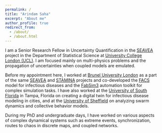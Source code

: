 ```yaml
---
permalink: /
title: "Arindam Saha"
excerpt: "About me"
author_profile: true
redirect_from: 
  - /about/
  - /about.html
---
```


I am a Senior Research Fellow in Uncertainty Quantification in the [SEAVEA](https://www.seavea-project.org/) project in the Department of Statistical Science at [University College London (UCL)](https://www.ucl.ac.uk/statistics/department-statistical-science). I am focused mainly on multi-physics problems and the propagation of uncertainties when coupled models are emulated.

Before my appointment here, I worked at [Brunel University London](https://www.brunel.ac.uk/computer-science) as a part of the same [SEAVEA](https://www.seavea-project.org/) and [STAMINA](https://stamina-project.eu/) projects and co-developed the [FACS](https://facs.readthedocs.io/en/latest/) model for infectious diseases and the [FabSim3](https://fabsim3.readthedocs.io/en/latest/) automation toolkit for complex simulation tasks. I have also worked at the [University of South Florida](https://health.usf.edu/publichealth) in Tampa, Florida on creating a digital twin for infectious disease modeling in cities, and at the [University of Sheffield](https://www.sheffield.ac.uk/dcs) on analyzing swarm dynamics and collective behavior models.

During my PhD and undergraduate days, I have worked on various aspects of complex dynamical systems such as extreme events, synchronization, routes to chaos in discrete maps, and coupled networks.
